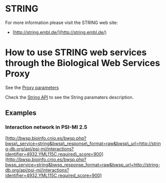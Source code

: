 # STRING #

For more information please visit the STRING web site:

  * [http://string.embl.de/](http://string.embl.de/)

# How to use STRING web services through the Biological Web Services Proxy #

See the [Proxy parameters](http://code.google.com/p/bwsproxy/wiki/parameters)

Check the [String API](http://string.embl.de/newstring_cgi/show_info_page.pl?UserId=KpZ1yZDrtXZg&sessionId=fdYBJ54WHG6p) to see the String paramaters description.

## Examples ##

### Interaction network in PSI-MI 2.5 ###

[http://bwsp.bioinfo.cnio.es/bwsp.php?bwsp\_service=string&bwsp\_response\_format=raw&bwsp\_url=http://string-db.org/api/psi-mi/interactions?identifier=4932.YML115C,required\_score=900](http://bwsp.bioinfo.cnio.es/bwsp.php?bwsp_service=string&bwsp_response_format=raw&bwsp_url=http://string-db.org/api/psi-mi/interactions?identifier=4932.YML115C,required_score=900)